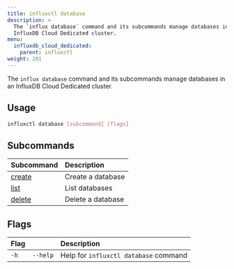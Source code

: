 ```yaml
---
title: influxctl database
description: >
  The `influx database` command and its subcommands manage databases in an
  InfluxDB Cloud Dedicated cluster.
menu:
  influxdb_cloud_dedicated:
    parent: influxctl
weight: 201
---
```


The `influx database` command and its subcommands manage databases in an
InfluxDB Cloud Dedicated cluster.

## Usage

```sh
influxctl database [subcommand] [flags]
```

## Subcommands

| Subcommand                                                                   | Description       |
| :--------------------------------------------------------------------------- | :---------------- |
| [create](/influxdb/cloud-dedicated/reference/cli/influxctl/database/create/) | Create a database |
| [list](/influxdb/cloud-dedicated/reference/cli/influxctl/database/list/)     | List databases    |
| [delete](/influxdb/cloud-dedicated/reference/cli/influxctl/database/delete/) | Delete a database |

## Flags

| Flag |          | Description                           |
| :--- | :------- | :------------------------------------ |
| `-h` | `--help` | Help for `influxctl database` command |
